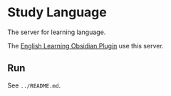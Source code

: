 # Study Language

The server for learning language.

The [English Learning Obsidian Plugin](https://github.com/signmotion/english-learning) use this server.

## Run

See `../README.md`.
